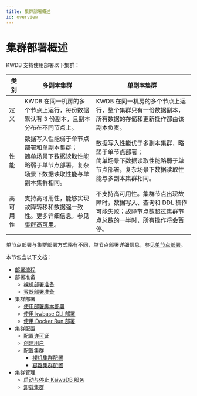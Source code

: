 ```yaml
---
title: 集群部署概述
id: overview
---
```


# 集群部署概述

KWDB 支持使用部署以下集群：

|    类别       | 多副本集群                                                   | 单副本集群                                                   |
| ---------- | ------------------------------------------------------------ | ------------------------------------------------------------ |
| 定义       | KWDB 在同一机房的多个节点上运行，每份数据默认有 3 份副本，且副本分布在不同节点上。 | KWDB 在同一机房的多个节点上运行，整个集群只有一份数据副本，所有数据的存储和更新操作都由该副本负责。 |
| 性能       | 数据写入性能弱于单节点部署和单副本集群；<br>简单场景下数据读取性能略弱于单节点部署，复杂场景下数据读取性能与单副本集群相同。 | 数据写入性能优于多副本集群，略弱于单节点部署；<br>简单场景下数据读取性能略弱于单节点部署，复杂场景下数据读取性能与多副本集群相同。 |
| 高可用性   | 支持高可用性，能够实现故障转移和数据强一致性。更多详细信息，参见[集群高可用](../db-operation/cluster-ha.md)。 | 不支持高可用性。集群节点出现故障时，数据写入、查询和 DDL 操作可能失败；故障节点数超过集群节点总数的一半时，所有操作将会暂停。 |

单节点部署与集群部署方式略有不同，单节点部署详细信息，参见[单节点部署](../quickstart/overview.md)。

本节包含以下文档：

- [部署流程](./deploy-workflow.md)
- 部署准备
  - [裸机部署准备](./prepare/before-deploy-bare-metal.md)
  - [容器部署准备](./prepare/before-deploy-docker.md)
- 集群部署
  - [使用部署脚本部署](./cluster-deployment/script-deployment.md)
  - [使用 kwbase CLI 部署](./cluster-deployment/kwbase-cli-depployment.md)
  - [使用 Docker Run 部署](./cluster-deployment/docker-deployment.md)
- 集群配置
  - [配置许可证](./configure-license.md)
  - [创建用户](./user-config.md)
  - 配置集群
    - [裸机集群配置](./cluster-config/cluster-config-bare-metal.md)
    - [容器集群配置](./cluster-config/cluster-config-docker.md)
- 集群管理
  - [启动与停止 KaiwuDB 服务](./local-start-stop.md)
  - [卸载集群](./uninstall-cluster.md)